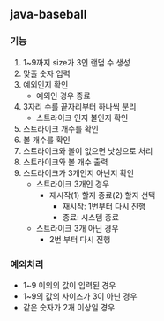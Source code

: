 ## java-baseball
### 기능
1. 1~9까지 size가 3인 랜덤 수 생성
2. 맞출 숫자 입력
3. 예외인지 확인
   - 예외인 경우 종료 
4. 3자리 수를 끝자리부터 하나씩 분리
   - 스트라이크 인지 볼인지 확인
5. 스트라이크 개수를 확인
6. 볼 개수를 확인
7. 스트라이크와 볼이 없으면 낫싱으로 처리
8. 스트라이크와 볼 개수 출력
9. 스트라이크가 3개인지 아닌지 확인 
   - 스트라이크 3개인 경우
     - 재시작(1) 할지 종료(2) 할지 선택
       - 재시작: 1번부터 다시 진행
       - 종료: 시스템 종료
   - 스트라이크 3개 아닌 경우
     - 2번 부터 다시 진행

### 예외처리
- 1~9 이외의 값이 입력된 경우
- 1~9의 값의 사이즈가 3이 아닌 경우
- 같은 숫자가 2개 이상일 경우

